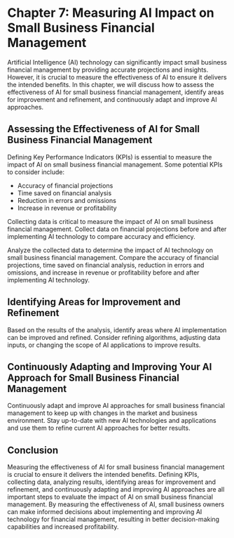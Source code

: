 Chapter 7: Measuring AI Impact on Small Business Financial Management
=====================================================================

Artificial Intelligence (AI) technology can significantly impact small business financial management by providing accurate projections and insights. However, it is crucial to measure the effectiveness of AI to ensure it delivers the intended benefits. In this chapter, we will discuss how to assess the effectiveness of AI for small business financial management, identify areas for improvement and refinement, and continuously adapt and improve AI approaches.

Assessing the Effectiveness of AI for Small Business Financial Management
-------------------------------------------------------------------------

Defining Key Performance Indicators (KPIs) is essential to measure the impact of AI on small business financial management. Some potential KPIs to consider include:

* Accuracy of financial projections
* Time saved on financial analysis
* Reduction in errors and omissions
* Increase in revenue or profitability

Collecting data is critical to measure the impact of AI on small business financial management. Collect data on financial projections before and after implementing AI technology to compare accuracy and efficiency.

Analyze the collected data to determine the impact of AI technology on small business financial management. Compare the accuracy of financial projections, time saved on financial analysis, reduction in errors and omissions, and increase in revenue or profitability before and after implementing AI technology.

Identifying Areas for Improvement and Refinement
------------------------------------------------

Based on the results of the analysis, identify areas where AI implementation can be improved and refined. Consider refining algorithms, adjusting data inputs, or changing the scope of AI applications to improve results.

Continuously Adapting and Improving Your AI Approach for Small Business Financial Management
--------------------------------------------------------------------------------------------

Continuously adapt and improve AI approaches for small business financial management to keep up with changes in the market and business environment. Stay up-to-date with new AI technologies and applications and use them to refine current AI approaches for better results.

Conclusion
----------

Measuring the effectiveness of AI for small business financial management is crucial to ensure it delivers the intended benefits. Defining KPIs, collecting data, analyzing results, identifying areas for improvement and refinement, and continuously adapting and improving AI approaches are all important steps to evaluate the impact of AI on small business financial management. By measuring the effectiveness of AI, small business owners can make informed decisions about implementing and improving AI technology for financial management, resulting in better decision-making capabilities and increased profitability.


